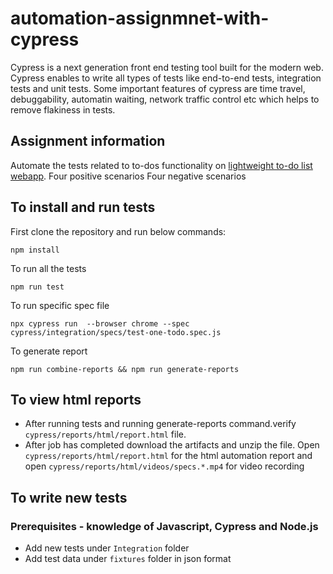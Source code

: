 # automation-assignmnet-with-cypress
Cypress is a next generation front end testing tool built for the modern web. Cypress enables to write all types of tests like end-to-end tests, integration tests and unit tests. Some important features of cypress are time travel, debuggability, automatin waiting, network traffic control etc which helps to remove flakiness in tests.

## Assignment information
Automate the tests related to to-dos functionality on [lightweight to-do list webapp](https://todomvc.com/examples/angular2/).
Four positive scenarios
Four negative scenarios


## To install and run tests

First clone the repository and run below commands:

```console
npm install 
```
To run all the tests
```console
npm run test
```
To run specific spec file
```console
npx cypress run  --browser chrome --spec cypress/integration/specs/test-one-todo.spec.js
```
To generate report
```console
npm run combine-reports && npm run generate-reports
```

## To view html reports
- After running tests and running generate-reports command.verify `cypress/reports/html/report.html` file.
- After job has completed download the artifacts and unzip the file. Open `cypress/reports/html/report.html` for the html automation report and open `cypress/reports/html/videos/specs.*.mp4` for video recording

## To write new tests

### Prerequisites - knowledge of Javascript, Cypress and Node.js

- Add new tests under `Integration` folder 
- Add test data under `fixtures` folder in json format






